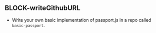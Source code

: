 ## BLOCK-writeGithubURL

- Write your own basic implementation of passport.js in a repo called `basic-passport`.